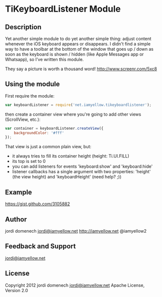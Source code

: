 # TiKeyboardListener Module

## Description

Yet another simple module to do yet another simple thing: adjust content whenever the iOS keyboard appears or disappears. 
I didn't find a simple way to have a toolbar at the bottom of the window that goes up / down as soon as the keyboard is shown / hidden (like Apple Messages app or Whatsapp), so I've written this module.

They say a picture is worth a thousand word! http://www.screenr.com/5xc8

## Using the module

First require the module:

```js
var keyboardListener = require('net.iamyellow.tikeyboardlistener');
```

then create a container view where you're going to add other views (ScrollView, etc.):

```js
var container = keyboardListener.createView({
	backgroundColor: '#fff'
});
```

That view is just a common plain view, but:

* it always tries to fill its container height (height: Ti.UI.FILL)
* its top is set to 0
* you can add listeners for events 'keyboard:show' and 'keyboard:hide'
* listener callbacks has a single argument with two properties: 'height' (the view height) and 'keyboardHeight' (need help? ;))

## Example

https://gist.github.com/3105882

## Author

jordi domenech
jordi@iamyellow.net
http://iamyellow.net
@iamyellow2

## Feedback and Support

jordi@iamyellow.net

## License

Copyright 2012 jordi domenech <jordi@iamyellow.net>
Apache License, Version 2.0